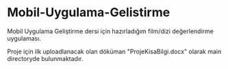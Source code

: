 # Mobil-Uygulama-Gelistirme
Mobil Uygulama Geliştirme dersi için hazırladığım film/dizi değerlendirme uygulaması.

Proje için ilk uploadlanacak olan döküman "ProjeKisaBilgi.docx" olarak main directoryde bulunmaktadır.
